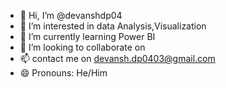 - 👋 Hi, I’m @devanshdp04
- 👀 I’m interested in data Analysis,Visualization
- 🌱 I’m currently learning Power BI
- 💞️ I’m looking to collaborate on 
- 📫 contact me on devansh.dp0403@gmail.com
- 😄 Pronouns: He/Him

<!---
devanshdp04/devanshdp04 is a ✨ special ✨ repository because its `README.md` (this file) appears on your GitHub profile.
You can click the Preview link to take a look at your changes.
--->
